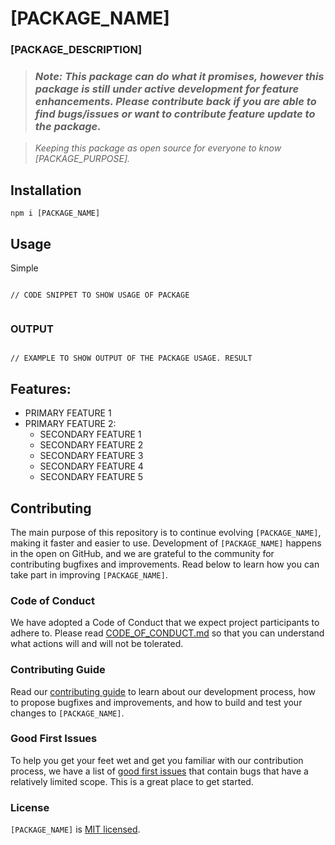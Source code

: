# [PACKAGE_NAME]

### [PACKAGE_DESCRIPTION]

> ### _Note: This package can do what it promises, however this package is still under active development for feature enhancements. Please contribute back if you are able to find bugs/issues or want to contribute feature update to the package._

> _Keeping this package as open source for everyone to know [PACKAGE_PURPOSE]._

## Installation

`npm i [PACKAGE_NAME]`

## Usage

Simple

```

// CODE SNIPPET TO SHOW USAGE OF PACKAGE


```

### OUTPUT

```

// EXAMPLE TO SHOW OUTPUT OF THE PACKAGE USAGE. RESULT

```

## Features:

- PRIMARY FEATURE 1
- PRIMARY FEATURE 2:
  - SECONDARY FEATURE 1
  - SECONDARY FEATURE 2
  - SECONDARY FEATURE 3
  - SECONDARY FEATURE 4
  - SECONDARY FEATURE 5


## Contributing

The main purpose of this repository is to continue evolving `[PACKAGE_NAME]`, making it faster and easier to use. Development of `[PACKAGE_NAME]` happens in the open on GitHub, and we are grateful to the community for contributing bugfixes and improvements. Read below to learn how you can take part in improving `[PACKAGE_NAME]`.

### Code of Conduct

We have adopted a Code of Conduct that we expect project participants to adhere to. Please read [CODE_OF_CONDUCT.md](./CODE_OF_CONDUCT.md) so that you can understand what actions will and will not be tolerated.

### Contributing Guide

Read our [contributing guide](./CONTRIBUTING.md) to learn about our development process, how to propose bugfixes and improvements, and how to build and test your changes to `[PACKAGE_NAME]`.

### Good First Issues

To help you get your feet wet and get you familiar with our contribution process, we have a list of [good first issues](https://github.com/USERNAME/REPO_NAME/labels/good%20first%20issue) that contain bugs that have a relatively limited scope. This is a great place to get started.

### License

`[PACKAGE_NAME]` is [MIT licensed](./LICENSE).
